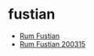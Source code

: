 # fustian

 * [Rum Fustian](../../index/r/rum-fustian-200315.json)
 * [Rum Fustian 200315](../../index/r/rum-fustian-200315.json)
